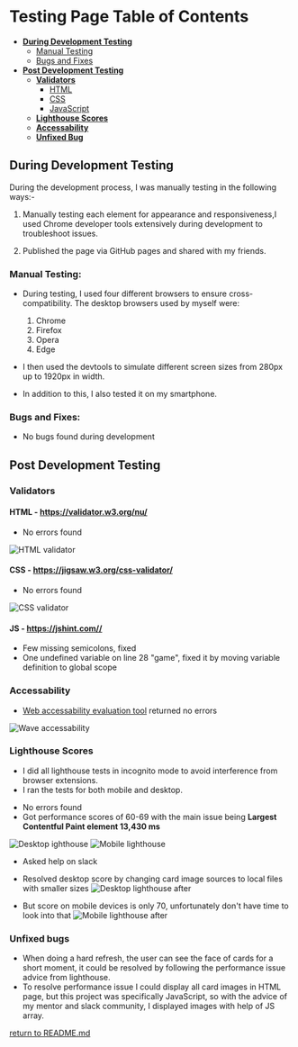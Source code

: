 # Testing Page Table of Contents
* [**During Development Testing**](#during-development-testing)
    * [Manual Testing](#manual-testing)
    * [Bugs and Fixes](#bugs-and-fixes)
* [**Post Development Testing**](#post-development-testing)
  * [**Validators**](#validators)
      * [HTML](#html---httpsvalidatorw3orgnu)
      * [CSS](#css---httpsjigsaww3orgcss-validator)
      * [JavaScript](#JS---https://jshint.com)
  * [**Lighthouse Scores**](#lighthouse-scores)
  * [**Accessability**](#accessability)
  * [**Unfixed Bug**](#unfixed-bug)


## **During Development Testing**
During the development process, I was manually testing in the following ways:-

1. Manually testing each element for appearance and responsiveness,I used Chrome developer tools extensively during development to troubleshoot issues.
    
2. Published the page via GitHub pages and shared with my friends.

### **Manual Testing:**
* During testing, I used four different browsers to ensure cross-compatibility. The desktop browsers used by myself were:

  1. Chrome
  2. Firefox  
  3. Opera
  4. Edge

* I then used the devtools to simulate different screen sizes from 280px up to 1920px in width. 
* In addition to this, I also tested it on my smartphone.

### **Bugs and Fixes:**

* No bugs found during development


## **Post Development Testing**

### **Validators**

#### **HTML** - https://validator.w3.org/nu/

* No errors found

![HTML validator](/assets/images/readme-images/html-val.png)


#### **CSS** - https://jigsaw.w3.org/css-validator/

* No errors found

![CSS validator](/assets/images/readme-images/css-val.png)


#### **JS** - https://jshint.com//
* Few missing semicolons, fixed
* One undefined variable on line 28 "game", fixed it by moving variable definition to global scope


### **Accessability**
* [Web accessability evaluation tool](https://wave.webaim.org/) returned no errors

![Wave accessability](/assets/images/readme-images/accessability.png)

### **Lighthouse Scores**
* I did all lighthouse tests in incognito mode to avoid interference from browser extensions. 
* I ran the tests for both mobile and desktop. 
- No errors found
- Got performance scores of 60-69 with the main issue being **Largest Contentful Paint element 13,430 ms**

![Desktop ighthouse](/assets/images/readme-images/lighthouse.png)
![Mobile lighthouse](/assets/images/readme-images/lighthouse-mobile.png)

  - Asked help on slack
  
  - Resolved desktop score by changing card image sources to local files with smaller sizes
  ![Desktop lighthouse after](/assets/images/readme-images/desktop-after.jpg)

  - But score on mobile devices is only 70, unfortunately don't have time to look into that
  ![Mobile lighthouse after](/assets/images/readme-images/mobile-after.jpg)

### **Unfixed bugs**

- When doing a hard refresh, the user can see the face of cards for a short moment, it could be resolved by following the performance issue advice from lighthouse.
- To resolve performance issue I could display all card images in HTML page, but this project was specifically JavaScript, so with the advice of my mentor and slack community, I displayed images with help of JS array.


[return to README.md](README.md)
